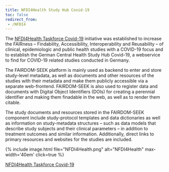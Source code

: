 ```yaml
---
title: NFDI4Health Study Hub Covid-19
toc: false
redirect_from:
 - /NFDI4
---
```


The [NFDI4Health Taskforce Covid-19](https://www.nfdi4health.de/en/task-force-covid-19.html) initiative was established to increase the FAIRness – Findability, Accessibility, Interoperability and Reusability – of clinical, epidemiologic and public health studies with a COVID-19 focus and to establish the German Central Health Study Hub Covid-19, a webservice to find for COVID-19 related studies conducted in Germany. 

The FAIRDOM-SEEK platform is mainly used as backend to enter and store study-level metadata, as well as documents and other resources of the studies with their metadata and make them publicly accessible via a separate web-frontend. FAIRDOM-SEEK is also used to register data and documents with Digital Object Identifiers (DOIs) for creating a perennial identifier and making them finadable in the web, as well as to render them citable.

The study documents and resources stored in the FAIRDOM-SEEK component include study-protocol templates and data dictionaries as well as information on study-metadata structures – such as data models that describe study subjects and their clinical parameters – in addition to treatment outcomes and similar information. Additionally, direct links to primary resources and websites for the studies are included.

{% include image.html file="NFDI4Health.png" alt="NFDI4Health" max-width='40em' click=true %}

[NFDI4Health Taskforce Covid-19](https://www.nfdi4health.de/en/task-force-covid-19.html)
